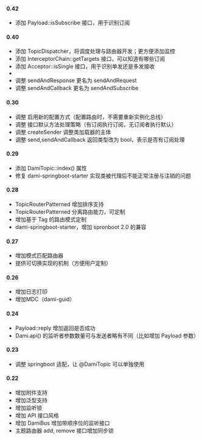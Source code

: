 
#### 0.42
* 添加 Payload::isSubscribe 接口，用于识别订阅

#### 0.40

* 添加 TopicDispatcher，将调度处理与路由器开发；更方便添加监控
* 添加 InterceptorChain::getTargets 接口，可以知道有哪些订阅
* 添加 Acceptor::isSingle 接口，用于识别单发还是多发接收
* 
* 调整 sendAndResponse 更名为 sendAndRequest
* 调整 sendAndCallback 更名为 sendAndSubscribe

#### 0.30

* 调整 启用新的配置方式（配置路由时，不需要重新实例化总线）
* 调整 接口默认方法处理策略（有订阅执行订阅，无订阅者执行默认）
* 调整 createSender 调整类加载器的主体
* 调整 send,sendAndCallback 返回类型改为 bool，表示是否有订阅处理

#### 0.29

* 添加 DamiTopic::index() 属性
* 修复 dami-springboot-starter 实现类被代理后不能正常注册与注销的问题

#### 0.28

* TopicRouterPatterned 增加排序支持
* TopicRouterPatterned 分离路由能力，可定制
* 增加基于 Tag 的路由模式定制
* dami-springboot-starter，增加 spronboot 2.0 的兼容

#### 0.27

* 增加模式匹配路由器
* 提供可切换实现的机制（方便用户定制）

#### 0.26

* 增加日志打印
* 增加MDC（dami-guid）

#### 0.24

* Payload::reply 增加返回是否成功
* Dami.api() 的监听者参数数量可与发送者略有不同（比如增加 Payload 参数）

#### 0.23

* 调整 springboot 适配，让 @DamiTopic 可以单独使用

#### 0.22

* 增加附件支持
* 增加泛型支持
* 增加监听锁
* 增加 API 接口风格
* 增加 DamiBus 增加带顺序位的监听接口
* 主题路由器 add, remove 接口增加同步锁

